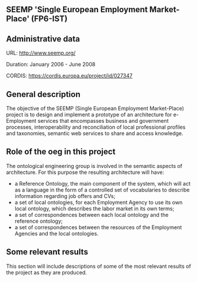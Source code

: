## SEEMP 'Single European Employment Market-Place' (FP6-IST)

## Administrative data
URL: http://www.seemp.org/

Duration: January 2006 -  June 2008

CORDIS: https://cordis.europa.eu/project/id/027347

## General description

The objective of the SEEMP (Single European Employment Market-Place) project is to design and implement a prototype of an architecture for e-Employment services that encompasses business and government processes, interoperability and reconciliation of local professional profiles and taxonomies, semantic web services to share and access knowledge.

## Role of the oeg in this project
The ontological engineering group is involved in the semantic aspects of architecture. For this purpose the resulting architecture will have:

* a Reference Ontology, the main component of the system, which will act as a language in the form of a controlled set of vocabularies to describe information regarding job offers and CVs;
* a set of local ontologies, for each Employment Agency to use its own local ontology, which describes the labor market in its own terms;
* a set of correspondences between each local ontology and the reference ontology;
* a set of correspondences between the resources of the Employment Agencies and the local ontologies.


## Some relevant results
This section will include descriptions of some of the most relevant results of the project as they are produced.
